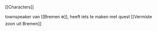 [[Characters]]

townspeaker van [[Bremen ❄️]], heeft iets te maken met quest [[Vermiste zoon uit Bremen]]
